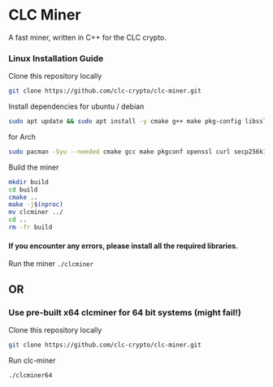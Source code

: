 # CLC Miner
A fast miner, written in C++ for the CLC crypto.

### Linux Installation Guide

Clone this repository locally
```bash
git clone https://github.com/clc-crypto/clc-miner.git
```

Install dependencies
for ubuntu / debian
```bash
sudo apt update && sudo apt install -y cmake g++ make pkg-config libssl-dev libcurl4-openssl-dev libsecp256k1-dev nlohmann-json3-dev
```
for Arch
```bash
sudo pacman -Syu --needed cmake gcc make pkgconf openssl curl secp256k1 nlohmann-json
```

Build the miner
```bash
mkdir build
cd build
cmake ..
make -j$(nproc)
mv clcminer ../
cd ..
rm -fr build
```
#### If you encounter any errors, please install all the required libraries.

Run the miner
```./clcminer```

## OR

### Use pre-built x64 clcminer for 64 bit systems (might fail!)

Clone this repository locally
```bash
git clone https://github.com/clc-crypto/clc-miner.git
```

Run clc-miner
```bash
./clcminer64
```
